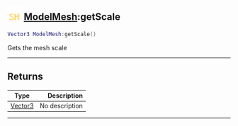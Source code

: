 ## <img src="../../.gitbook/assets/shared.png" width="32" height="32" /> [ModelMesh](../modelmesh/README.md):getScale

```lua
Vector3 ModelMesh:getScale()
```

Gets the mesh scale<br>

-----------------
## Returns

| Type   | Description |
| ------ | ----------: |
| [Vector3](../vector3/README.md) | No description |


--------